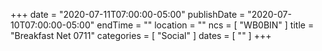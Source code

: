 +++
date = "2020-07-11T07:00:00-05:00"
publishDate = "2020-07-10T07:00:00-05:00"
endTime = ""
location = ""
ncs = [ "WB0BIN" ]
title = "Breakfast Net 0711"
categories = [ "Social" ]
dates = [ "" ]
+++
